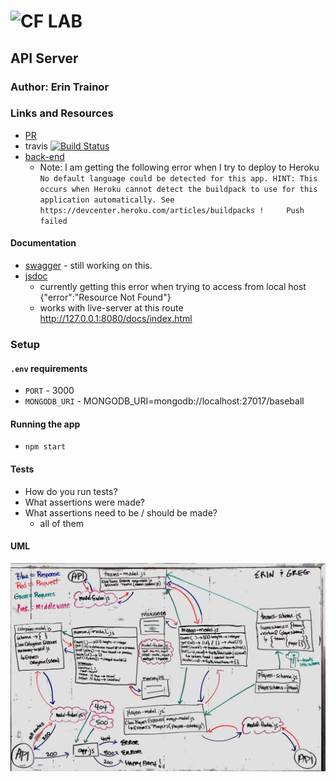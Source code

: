 ![CF](http://i.imgur.com/7v5ASc8.png) LAB
=================================================

## API Server

### Author: Erin Trainor

### Links and Resources
* [PR](https://github.com/401-advanced-javascript-401d29/lab-09/pull/2)
* travis [![Build Status](https://www.travis-ci.com/401-advanced-javascript-401d29/lab-09.svg?branch=master)](https://www.travis-ci.com/401-advanced-javascript-401d29/lab-09)
* [back-end](https://api-server-401javascript.herokuapp.com/)
  * Note: I am getting the following error when I try to deploy to Heroku
  `No default language could be detected for this app.
			HINT: This occurs when Heroku cannot detect the buildpack to use for this application automatically.
			See https://devcenter.heroku.com/articles/buildpacks
 !     Push failed` 
<!-- * [front-end](http://xyz.com) (when applicable) -->

#### Documentation
* [swagger](http://xyz.com) - still working on this.
* [jsdoc](localhost:3000/docs)
  * currently getting this error when trying to access from local host {"error":"Resource Not Found"}
  * works with live-server at this route http://127.0.0.1:8080/docs/index.html

### Setup
#### `.env` requirements
* `PORT` - 3000
* `MONGODB_URI` - MONGODB_URI=mongodb://localhost:27017/baseball

#### Running the app
* `npm start`
<!-- * Endpoint: `/foo/bar/`
  * Returns a JSON object with abc in it.
* Endpoint: `/bing/zing/`
  * Returns a JSON object with xyz in it. -->
  
#### Tests
* How do you run tests?
* What assertions were made?
* What assertions need to be / should be made?
  * all of them

#### UML
![UML Image](assets/uml.jpg)
